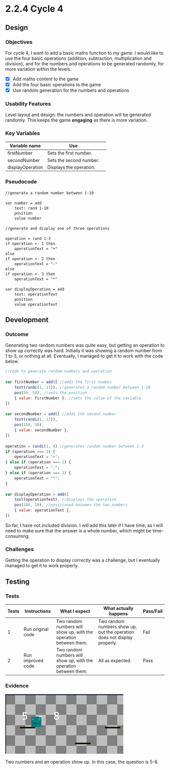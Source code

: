 # 2.2.4 Cycle 4

## Design

### Objectives

For cycle 4, I want to add a basic maths function to my game. I would like to use the four basic operations (addition, subtraction, multiplication and division), and for the numbers and operations to be generated randomly, for more variation within the levels.

* [x] Add maths content to the game
* [x] Add the four basic operations to the game
* [x] Use random generation for the numbers and operations

### Usability Features

Level layout and design: the numbers and operation will be generated randomly. This keeps the game **engaging** as there is more variation.

### Key Variables

<table><thead><tr><th>Variable name</th><th>Use</th><th data-hidden></th></tr></thead><tbody><tr><td>firstNumber</td><td>Sets the first number.</td><td></td></tr><tr><td>secondNumber</td><td>Sets the second number.</td><td></td></tr><tr><td>displayOperation</td><td>Displays the operation.</td><td></td></tr></tbody></table>

### Pseudocode

```
//generate a random number between 1-10

var number = add
    text: rand 1-10
    position
    value number

//generate and display one of three operations

operation = rand 1-3
if operation <- 1 then
    operationText = "+"
else
if operation <- 2 then
    operationText = "-"
else
if operation <- 3 then
    operationText = "*"

var displayOperation = add
    text: operationText
    position
    value operationText
```

## Development

### Outcome

Generating two random numbers was quite easy, but getting an operation to show up correctly was hard. Initially it was showing a random number from 1 to 3, or nothing at all. Eventually, I managed to get it to work with the code below.

```javascript
//code to generate random numbers and operation

var firstNumber = add([ //adds the first number
    text(randi(1, 11)), //generates a random number between 1-10
    pos(50, 50), //sets the position
    { value: firstNumber }, //sets the value of the variable
])

var secondNumber = add([ //adds the second number
    text(randi(1, 11)),
    pos(150, 50),
    { value: secondNumber },
])

operation = randi(1, 4) //generates random number between 1-3
if (operation === 1) {
    operationText = "+";
} else if (operation === 2) {
    operationText = "-";
} else if (operation === 3) {
    operationText = "*";
}

var displayOperation = add([
    text(operationText), //displays the operation
    pos(100, 50), //positioned between the two numbers
    { value: operationText },
])
```

So far, I have not included division. I will add this later if I have time, as I will need to make sure that the answer is a whole number, which might be time-consuming.

### Challenges

Getting the operation to display correctly was a challenge, but I eventually managed to get it to work properly.

## Testing

### Tests

| Tests | Instructions      | What I expect                                                     | What actually happens                                                    | Pass/Fail |
| ----- | ----------------- | ----------------------------------------------------------------- | ------------------------------------------------------------------------ | --------- |
| 1     | Run original code | Two random numbers will show up, with the operation between them. | Two random numbers show up, but the operation does not display properly. | Fail      |
| 2     | Run improved code | Two random numbers will show up, with the operation between them. | All as expected.                                                         | Pass      |

### Evidence

![](<../.gitbook/assets/image (8) (1) (1) (1) (1).png>)

Two numbers and an operation show up. In this case, the question is 5-8.
